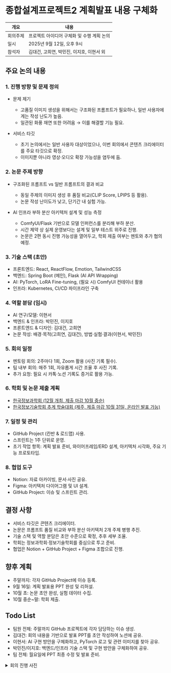 # 종합설계프로젝트2 계획발표 내용 구체화

| 개요     | 내용                                       |
| -------- | ------------------------------------------ |
| 회의주제 | 프로젝트 아이디어 구체화 및 수행 계획 논의 |
| 일시     | 2025년 9월 12일, 오후 9시                  |
| 참석자   | 김대건, 고희연, 박민진, 이지호, 이현서 외  |

## 주요 논의 내용

### 1. 진행 방향 및 문제 정의

-   문제 제기

    -   고품질 이미지 생성을 위해서는 구조화된 프롬프트가 필요하나, 일반 사용자에게는 작성 난도가 높음.
    -   일관된 화풍 재연 또한 어려움 → 이를 해결할 기능 필요.

-   서비스 타깃
    -   초기 논의에서는 일반 사용자 대상이었으나, 이번 회의에서 콘텐츠 크리에이터를 주요 타깃으로 확정.
    -   이미지뿐 아니라 영상·오디오 확장 가능성을 염두에 둠.

### 2. 논문 주제 방향

-   구조화된 프롬프트 vs 일반 프롬프트의 결과 비교

    -   동일 주제의 이미지 생성 후 품질 비교(CLIP Score, LPIPS 등 활용).
    -   논문 작성 난이도가 낮고, 단기간 내 실험 가능.

-   AI 인프라 부하 분산 아키텍처 설계 및 성능 측정

    -   ComfyUI/Flask 기반으로 모델 인퍼런스를 분리해 부하 분산.
    -   시간 제약 상 실제 운영보다는 설계 및 일부 테스트 위주로 진행.
    -   논문은 2편 동시 진행 가능성을 열어두고, 학회 제출 여부는 멘토와 추가 협의 예정.

### 3. 기술 스택 (초안)

-   프론트엔드: React, ReactFlow, Emotion, TailwindCSS
-   백엔드: Spring Boot (메인), Flask (AI API Wrapping)
-   AI: PyTorch, LoRA Fine-tuning, (필요 시) ComfyUI 컨테이너 활용
-   인프라: Kubernetes, CI/CD 파이프라인 구축

### 4. 역할 분담 (임시)

-   AI 연구/모델: 이현서
-   백엔드 & 인프라: 박민진, 이지호
-   프론트엔드 & 디자인: 김대건, 고희연
-   논문 작성: 배경·목적(고희연, 김대건), 방법·실험·결과(이현서, 박민진)

### 5. 회의 일정

-   멘토링 회의: 2주마다 1회, Zoom 활용 (사진 기록 필수).
-   팀 내부 회의: 매주 1회, 자유롭게 시간 조율 후 사진 기록.
-   추가 요청: 필요 시 카톡·노션 기록도 증거로 활용 가능.

### 6. 학회 및 논문 제출 계획

-   [한국정보과학회 (12월 개최, 제출 마감 10월 중순)](https://www.kiise.or.kr/conference/KSC/2025/)
-   [한국정보기술학회 추계 학술대회 (제주, 제출 마감 10월 31일, 온라인 발표 가능)](https://ki-it.or.kr/board/maininfo/article/265295)

### 7. 일정 및 관리

-   GitHub Project (칸반 & 로드맵) 사용.
-   스프린트는 1주 단위로 운영.
-   초기 작업 항목: 계획 발표 준비, 와이어프레임/ERD 설계, 아키텍처 시각화, 주요 기능 프로토타입.

### 8. 협업 도구

-   Notion: 자료 아카이빙, 문서·사진 공유.
-   Figma: 아키텍처 다이어그램 및 UI 설계.
-   GitHub Project: 이슈 및 스프린트 관리.

## 결정 사항

-   서비스 타깃은 콘텐츠 크리에이터.
-   논문은 프롬프트 품질 비교와 부하 분산 아키텍처 2개 주제 병행 추진.
-   기술 스택 및 역할 분담은 초안 수준으로 확정, 추후 세부 조율.
-   학회는 정보과학회·정보기술학회를 중심으로 투고 준비.
-   협업은 Notion + GitHub Project + Figma 조합으로 진행.

## 향후 계획

-   주말까지: 각자 GitHub Project에 이슈 등록.
-   9월 16일: 계획 발표용 PPT 완성 및 리허설.
-   10월 초: 논문 초안 완성, 실험 데이터 수집.
-   10월 중순~말: 학회 제출.

## Todo List

-   팀원 전체: 주말까지 GitHub 프로젝트에 각자 담당하는 이슈 생성.
-   김대건: 회의 내용을 기반으로 발표 PPT를 초안 작성하여 노션에 공유.
-   이현서: AI 구현 방안을 구체화하고, PyTorch 로고 및 관련 이미지를 찾아 공유.
-   박민진/이지호: 백엔드/인프라 기술 스택 및 구현 방안을 구체화하여 공유.
-   팀 전체: 월요일에 PPT 최종 수정 및 발표 준비.

<details>
    <summary>
        회의 진행 사진
    </summary>
    <img src="./assets/250912.png"/>    
</details>
